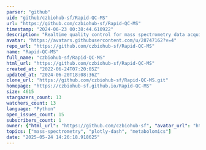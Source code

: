 ```yaml
---
parser: "github"
uid: "github/czbiohub-sf/Rapid-QC-MS"
url: "https://github.com/czbiohub-sf/Rapid-QC-MS"
timestamp: "2024-06-23 00:38:44.610922"
description: "Realtime quality control for mass spectrometry data acquisition"
avatar: "https://avatars.githubusercontent.com/u/28747162?v=4"
repo_url: "https://github.com/czbiohub-sf/Rapid-QC-MS"
name: "Rapid-QC-MS"
full_name: "czbiohub-sf/Rapid-QC-MS"
html_url: "https://github.com/czbiohub-sf/Rapid-QC-MS"
created_at: "2022-06-24T07:20:05Z"
updated_at: "2024-06-20T18:08:36Z"
clone_url: "https://github.com/czbiohub-sf/Rapid-QC-MS.git"
homepage: "https://czbiohub-sf.github.io/Rapid-QC-MS"
size: 4615
stargazers_count: 13
watchers_count: 13
language: "Python"
open_issues_count: 15
subscribers_count: 1
owner: {"html_url": "https://github.com/czbiohub-sf", "avatar_url": "https://avatars.githubusercontent.com/u/28747162?v=4", "login": "czbiohub-sf", "type": "Organization"}
topics: ["mass-spectrometry", "plotly-dash", "metabolomics"]
date: "2025-05-24 14:26:18.918625"
---
```

